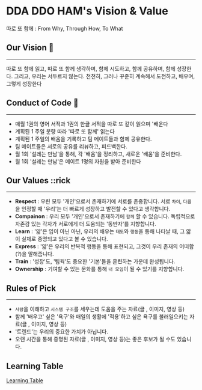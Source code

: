 # DDA DDO HAM's Vision & Value

따로 또 함께 : From Why, Through How, To What

## Our Vision 👀

---

따로 또 함께 읽고, 
따로 또 함께 생각하며,
함께 시도하고,
함께 공유하며,
함께 성장한다.
그리고, 우리는 서두르지 않는다.
천천히, 그러나 꾸준히 계속해서 
도전하고, 배우며, 그렇게 성장한다

## Conduct of Code 🎯

---

- 매월 1권의 영어 서적과 1권의 한글 서적을 따로 또 같이 읽으며 '배운다
- 계획된 1 주일 분량 따라 '따로 또 함께' 읽는다
- 계획된 1 주일의 배움을 기록하고 팀 메이트들과 함께 공유한다.
- 팀 메이트들은 서로의 공유를 리뷰하고, 피드백한다.
- 월 1회 '설레는 만남'을 통해, 각 '배움'을 정리하고, 새로운 '배움'을 준비한다.
- 월 1회 '설레는 만남'은 메이트 1명의 자원을 받아 준비한다

## Our Values ::rick

---

- **Respect** : 우린 모두 '개인'으로서 존재하기에 서로를 존중합니다. 서로 `차이`, `다름`을 인정할 때 '우리'는 더 빠르게 성장하고 발전할 수 있다고 생각합니다.
- **Compainon** : 우리 모두 '개인'으로서 존재하기에 `함께` 할 수 있습니다. 독립적으로 자존감 있는 각자가 서로에게 더 도움되는 '동반자'를 지향합니다.
- **Learn** : '앎'은 입이 아닌 아닌, 우리의 배우는 `태도`와 `행동`을 통해 나타날 때, 그 앎이 실체로 증명되고 있다고 볼 수 있습니다.
- **Express** : '앎'은 우리의 반복적 행동을 통해 표현되고, 그것이 우리 존재의 어떠함(?)을 말해줍니다.
- **Train** :  '성장'도, '팀웍'도 중요한 '기본'들을 훈련하는 가운데 완성됩니다.
- **Ownership** : 기여할 수 있는 문화를 통해 `내 모임`이 될 수 있기를 지향합니다.

## Rules of Pick

---

- `사람`을 이해하고 `시스템 구조`를 세우는데 도움을 주는 자료(글 , 이미지, 영상 등)
- 함께 '배우고' 싶은 '욕구'와 매일의 생활에 '적용'하고 싶은 욕구를 불러일으키는 자료(글 , 이미지, 영상 등)
- '트렌드'는 우리의 중요한 가치가 아닙니다.
- 오랜 시간을 통해 증명된 자료(글 , 이미지, 영상 등)는 좋은 후보가 될 수도 있습니다.

## Learning Table

[Learning Table](./Learning-Table-0b9ec526-9a9a-4d75-b638-cff984e69ed7.csv)